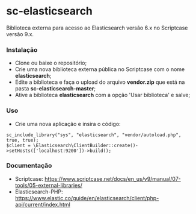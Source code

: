 # sc-elasticsearch
Biblioteca externa para acesso ao Elasticsearch versão 6.x no Scriptcase versão 9.x.

### Instalação
 * Clone ou baixe o repositório;
 * Crie uma nova biblioteca externa pública no Scriptcase com o nome **elasticsearch**;
 * Edite a biblioteca e faça o upload do arquivo **vendor.zip** que está na pasta **sc-elasticsearch-master**;
 * Ative a biblioteca **elasticsearch** com a opção 'Usar biblioteca' e salve;
  
### Uso
 * Crie uma nova aplicação e insira o código:
 ```
 sc_include_library("sys", "elasticsearch", "vendor/autoload.php", true, true);
 $client = \Elasticsearch\ClientBuilder::create()->setHosts(['localhost:9200'])->build();
```

### Documentação
 * Scriptcase: https://www.scriptcase.net/docs/en_us/v9/manual/07-tools/05-external-libraries/
 * Elasticsearch-PHP: https://www.elastic.co/guide/en/elasticsearch/client/php-api/current/index.html

